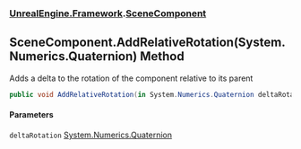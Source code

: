 ### [UnrealEngine.Framework](./UnrealEngine-Framework.md 'UnrealEngine.Framework').[SceneComponent](./UnrealEngine-Framework-SceneComponent.md 'UnrealEngine.Framework.SceneComponent')
## SceneComponent.AddRelativeRotation(System.Numerics.Quaternion) Method
Adds a delta to the rotation of the component relative to its parent  
```csharp
public void AddRelativeRotation(in System.Numerics.Quaternion deltaRotation);
```
#### Parameters
<a name='UnrealEngine-Framework-SceneComponent-AddRelativeRotation(System-Numerics-Quaternion)-deltaRotation'></a>
`deltaRotation` [System.Numerics.Quaternion](https://docs.microsoft.com/en-us/dotnet/api/System.Numerics.Quaternion 'System.Numerics.Quaternion')  
  
